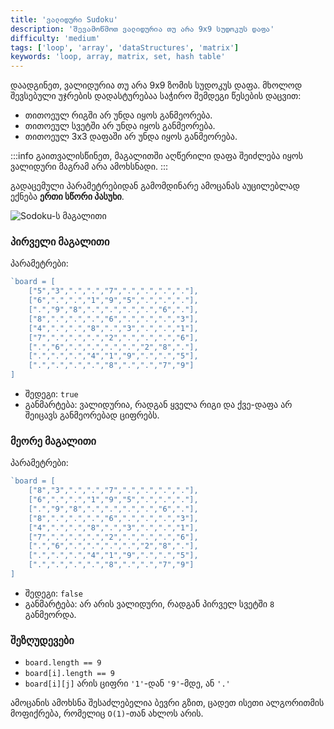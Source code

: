 ```yaml
---
title: 'ვალიდური Sudoku'
description: 'შევამოწმოთ ვალიდურია თუ არა 9x9 სუდოკუს დაფა'
difficulty: 'medium'
tags: ['loop', 'array', 'dataStructures', 'matrix']
keywords: 'loop, array, matrix, set, hash table'
---
```


დაადგინეთ, ვალიდურია თუ არა 9x9 ზომის სუდოკუს დაფა.
მხოლოდ შევსებული უჯრების დადასტურებაა საჭირო შემდეგი წესების დაცვით:

- თითოეულ რიგში არ უნდა იყოს განმეორება.
- თითოეულ სვეტში არ უნდა იყოს განმეორება.
- თითოეულ 3x3 დაფაში არ უნდა იყოს განმეორება.

:::info
გაითვალისწინეთ, მაგალითში აღწერილი დაფა შეიძლება იყოს ვალიდური მაგრამ არა ამოხსნადი.
:::

გადაცემული პარამეტრებიდან გამომდინარე ამოცანას აუცილებლად ექნება **ერთი სწორი პასუხი**.

<img src="/assets/images/sudoku-example-board.png" alt="Sodoku-ს მაგალითი" style="max-width: 250px">

### პირველი მაგალითი

პარამეტრები:

```js
`board = [
    ["5","3",".",".","7",".",".",".","."],
    ["6",".",".","1","9","5",".",".","."],
    [".","9","8",".",".",".",".","6","."],
    ["8",".",".",".","6",".",".",".","3"],
    ["4",".",".","8",".","3",".",".","1"],
    ["7",".",".",".","2",".",".",".","6"],
    [".","6",".",".",".",".","2","8","."],
    [".",".",".","4","1","9",".",".","5"],
    [".",".",".",".","8",".",".","7","9"]
]
```

- შედეგი: `true`
- განმარტება: ვალიდურია, რადგან ყველა რიგი და ქვე-დაფა არ შეიცავს განმეორებად ციფრებს.

### მეორე მაგალითი

პარამეტრები:

```js
`board = [
    ["8","3",".",".","7",".",".",".","."],
    ["6",".",".","1","9","5",".",".","."],
    [".","9","8",".",".",".",".","6","."],
    ["8",".",".",".","6",".",".",".","3"],
    ["4",".",".","8",".","3",".",".","1"],
    ["7",".",".",".","2",".",".",".","6"],
    [".","6",".",".",".",".","2","8","."],
    [".",".",".","4","1","9",".",".","5"],
    [".",".",".",".","8",".",".","7","9"]
]
```

- შედეგი: `false`
- განმარტება: არ არის ვალიდური, რადგან პირველ სვეტში `8` განმეორდა.

### შეზღუდევები

- `board.length == 9`
- `board[i].length == 9`
- `board[i][j]` არის ციფრი `'1'`-დან `'9'`-მდე, ან `'.'`

ამოცანის ამოხსნა შესაძლებელია ბევრი გზით,
ცადეთ ისეთი ალგორითმის მოფიქრება, რომელიც `O(1)`-თან ახლოს არის.